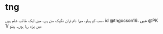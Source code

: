 # tng
سب کو ہیلو، میرا نام ٹران نگوک سن ہے، میں ایک طالب علم ہوں، id @tngocson16، میں @PK میں پڑھ رہا ہوں۔ ہیلو
/1
